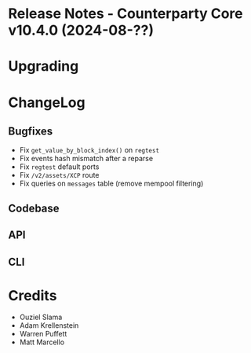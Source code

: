 # Release Notes - Counterparty Core v10.4.0 (2024-08-??)

# Upgrading

# ChangeLog

## Bugfixes

* Fix `get_value_by_block_index()` on `regtest`
* Fix events hash mismatch after a reparse
* Fix `regtest` default ports
* Fix `/v2/assets/XCP` route
* Fix queries on `messages` table (remove mempool filtering)

## Codebase

## API

## CLI

# Credits

* Ouziel Slama
* Adam Krellenstein
* Warren Puffett
* Matt Marcello